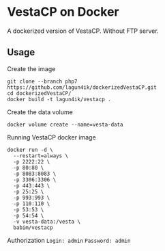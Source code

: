# VestaCP on Docker

A dockerized version of VestaCP. Without FTP server.

Usage
-----

Create the image
```
git clone --branch php7 https://github.com/lagun4ik/dockerizedVestaCP.git
cd dockerizedVestaCP/
docker build -t lagun4ik/vestacp .
```

Create the data volume
```
docker volume create --name=vesta-data
```

Running VestaCP docker image
```
docker run -d \
  --restart=always \
  -p 2222:22 \
  -p 80:80 \
  -p 8083:8083 \
  -p 3306:3306 \
  -p 443:443 \
  -p 25:25 \
  -p 993:993 \
  -p 110:110 \
  -p 53:53 \
  -p 54:54 \
  -v vesta-data:/vesta \
  babim/vestacp
```

Authorization
`Login: admin`
`Password: admin`
